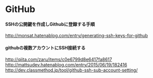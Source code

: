 # GitHub

#### SSHの公開鍵を作成しGithubに登録する手順
http://monsat.hatenablog.com/entry/generating-ssh-keys-for-github

#### githubの複数アカウントにSSH接続する
http://qiita.com/zaru/items/c0e6799d8e6417fa8617  
http://mattsudev.hatenablog.com/entry/2015/06/19/182416  
http://dev.classmethod.jp/tool/github-ssh-sub-account-setting/
